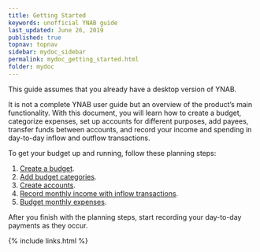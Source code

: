 ```yaml
---
title: Getting Started
keywords: unofficial YNAB guide
last_updated: June 26, 2019
published: true
topnav: topnav
sidebar: mydoc_sidebar
permalink: mydoc_getting_started.html
folder: mydoc
---
```


This guide assumes that you already have a desktop version of YNAB.

It is not a complete YNAB user guide but an overview of the product’s main functionality. With this document, you will learn how to create a budget, categorize expenses, set up accounts for different purposes, add payees, transfer funds between accounts, and record your income and spending in day-to-day inflow and outflow transactions.

To get your budget up and running, follow these planning steps:

1.  [Create a budget](mydoc_creating_budget.html).
2.  [Add budget categories](mydoc_creating_categories.html).
3.  [Create accounts](mydoc_creating_account).
4.  [Record monthly income with inflow transactions](mydoc_adding_transactions).
5.  [Budget monthly expenses](mydoc_budgeting_expenses).

After you finish with the planning steps, start recording your day-to-day payments as they occur.

{% include links.html %}

